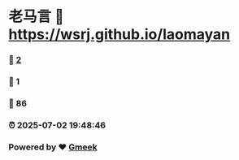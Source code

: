 # 老马言 :link: https://wsrj.github.io/laomayan 
### :page_facing_up: [2](https://wsrj.github.io/laomayan/tag.html) 
### :speech_balloon: 1 
### :hibiscus: 86 
### :alarm_clock: 2025-07-02 19:48:46 
### Powered by :heart: [Gmeek](https://github.com/Meekdai/Gmeek)
